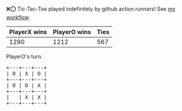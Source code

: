:x::o: Tic-Tac-Toe played indefinitely by github action runners! See [my workflow](.github/workflows/play.yaml).

|PlayerX wins|PlayerO wins|Ties|
|-|-|-|
|1290|1212|567|

PlayerO's turn.

<pre>
+---+---+---+
| O | X | O |
+---+---+---+
| O | O | X |
+---+---+---+
|   | X | X |
+---+---+---+
</pre>